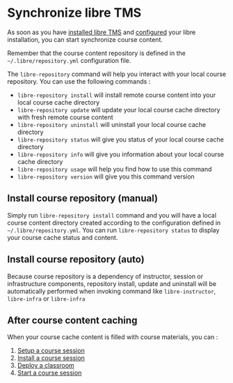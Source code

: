 # Synchronize libre TMS

As soon as you have [installed libre TMS](installer.md) and [configured](libre-configure.md) your 
libre installation, you can start synchronize course content. 

Remember that the course content repository is defined in the `~/.libre/repository.yml` configuration file.

The `libre-repository` command will help you interact with your local course repository. 
You can use the following commands :

* `libre-repository install`    will install remote course content into your local course cache directory
* `libre-repository update`     will update your local course cache directory with fresh remote course content
* `libre-repository uninstall`  will uninstall your local course cache directory
* `libre-repository status`     will give you status of your local course cache directory
* `libre-repository info`       will give you information about your local course cache directory
* `libre-repository usage`      will help you find how to use this command
* `libre-repository version`    will give you this command version


## Install course repository (manual)

Simply run `libre-repository install` command and you will have a local course content directory created
according to the configuration defined in `~/.libre/repository.yml`.
You can run `libre-repository status` to display your course cache status and content.


## Install course repository (auto)

Because course repository is a dependency of instructor, session or infrastructure components, repository install, update and 
uninstall will be automatically performed when invoking command like `libre-instructor`, `libre-infra` or `libre-infra`


## After course content caching

When your course cache content is filled with course materials, you can :

1. [Setup a course session](session-config.md)
2. [Install a course session](session-install.md)
3. [Deploy a classroom](infra-deploy.md)
4. [Start a course session](session-start.md)
